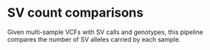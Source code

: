 # SV count comparisons

Given multi-sample VCFs with SV calls and genotypes, this pipeline compares the number of SV alleles carried by each sample.
